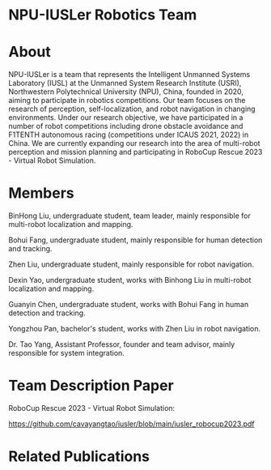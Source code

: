 # NPU-IUSLer Robotics Team

# About

NPU-IUSLer is a team that represents the Intelligent Unmanned Systems Laboratory (IUSL) at the Unmanned System Research Institute (USRI), Northwestern Polytechnical University (NPU), China, founded in 2020, aiming to participate in robotics competitions.
Our team focuses on the research of perception, self-localization, and robot navigation in changing environments. Under our research objective, we have participated in a number of robot competitions including drone obstacle avoidance and F1TENTH autonomous racing (competitions under ICAUS 2021, 2022) in China. We are currently expanding our research into the area of multi-robot perception and mission planning and participating in RoboCup Rescue 2023 - Virtual Robot Simulation.

# Members

BinHong Liu, undergraduate student, team leader, mainly responsible for multi-robot localization and mapping. 

Bohui Fang, undergraduate student, mainly responsible for human detection and tracking.

Zhen Liu, undergraduate student, mainly responsible for robot navigation.

Dexin Yao, undergraduate student, works with Binhong Liu in multi-robot localization and mapping.

Guanyin Chen, undergraduate student, works with Bohui Fang in human detection and tracking. 

Yongzhou Pan, bachelor's student, works with Zhen Liu in robot navigation. 

Dr. Tao Yang, Assistant Professor, founder and team advisor, mainly responsible for system integration.

# Team Description Paper

RoboCup Rescue 2023 - Virtual Robot Simulation:

https://github.com/cavayangtao/iusler/blob/main/iusler_robocup2023.pdf

# Related Publications
